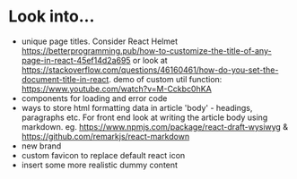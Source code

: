 # Look into...

- unique page titles. Consider React Helmet https://betterprogramming.pub/how-to-customize-the-title-of-any-page-in-react-45ef14d2a695 or look at https://stackoverflow.com/questions/46160461/how-do-you-set-the-document-title-in-react.   demo of custom util function: https://www.youtube.com/watch?v=M-Cckbc0hKA
- components for loading and error code
- ways to store html formatting data in article 'body' - headings, paragraphs etc. For front end look at writing the article body using markdown. eg. https://www.npmjs.com/package/react-draft-wysiwyg & https://github.com/remarkjs/react-markdown
- new brand
- custom favicon to replace default react icon
- insert some more realistic dummy content